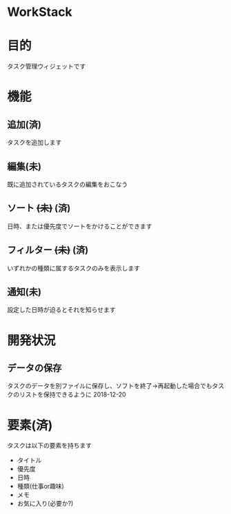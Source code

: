 # WorkStack
# 目的
タスク管理ウィジェットです

# 機能
## 追加(済)
タスクを追加します

## 編集(未)
既に追加されているタスクの編集をおこなう

## ソート ~~(未)~~ (済)
日時、または優先度でソートをかけることができます

## フィルター ~~(未)~~ (済)
いずれかの種類に属するタスクのみを表示します

## 通知(未)
設定した日時が迫るとそれを知らせます

# 開発状況
## データの保存
タスクのデータを別ファイルに保存し、ソフトを終了->再起動した場合でもタスクのリストを保持できるように
2018-12-20


# 要素(済)
タスクは以下の要素を持ちます
 - タイトル
 - 優先度
 - 日時
 - 種類(仕事or趣味)
 - メモ
 - お気に入り(必要か?)
